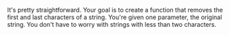 
It's pretty straightforward. Your goal is to create a function that removes the first and last characters of a string. You're given one parameter, the original string. You don't have to worry with strings with less than two characters.
